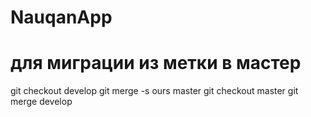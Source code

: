 # NauqanApp

# для миграции из метки в мастер
git checkout develop
git merge -s ours master
git checkout master
git merge develop